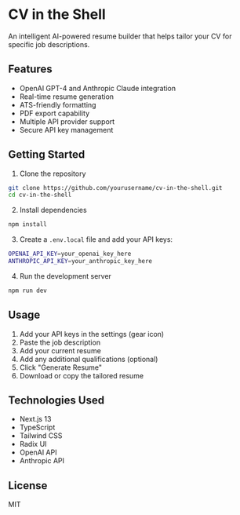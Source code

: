 # CV in the Shell

An intelligent AI-powered resume builder that helps tailor your CV for specific job descriptions.

## Features

- OpenAI GPT-4 and Anthropic Claude integration
- Real-time resume generation
- ATS-friendly formatting
- PDF export capability
- Multiple API provider support
- Secure API key management

## Getting Started

1. Clone the repository
```bash
git clone https://github.com/yourusername/cv-in-the-shell.git
cd cv-in-the-shell
```

2. Install dependencies
```bash
npm install
```

3. Create a `.env.local` file and add your API keys:
```bash
OPENAI_API_KEY=your_openai_key_here
ANTHROPIC_API_KEY=your_anthropic_key_here
```

4. Run the development server
```bash
npm run dev
```

## Usage

1. Add your API keys in the settings (gear icon)
2. Paste the job description
3. Add your current resume
4. Add any additional qualifications (optional)
5. Click "Generate Resume"
6. Download or copy the tailored resume

## Technologies Used

- Next.js 13
- TypeScript
- Tailwind CSS
- Radix UI
- OpenAI API
- Anthropic API

## License

MIT